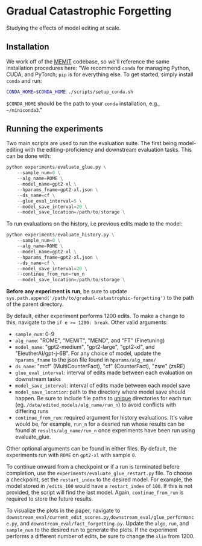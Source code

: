 # Gradual Catastrophic Forgetting

Studying the effects of model editing at scale.

## Installation
We work off of the [MEMIT](https://github.com/kmeng01/memit) codebase, so we'll reference the same installation procedures here: 
"We recommend `conda` for managing Python, CUDA, and PyTorch; `pip` is for everything else. To get started, simply install `conda` and run:
```bash
CONDA_HOME=$CONDA_HOME ./scripts/setup_conda.sh
```

`$CONDA_HOME` should be the path to your `conda` installation, e.g., `~/miniconda3`."

## Running the experiments
Two main scripts are used to run the evaluation suite. The first being model-editing with the editing-proficiency and downstream evaluation tasks. This can be done with:
```python
python experiments/evaluate_glue.py \
    --sample_num=0 \
    --alg_name=ROME \
    --model_name=gpt2-xl \
    --hparams_fname=gpt2-xl.json \
    --ds_name=cf \
    --glue_eval_interval=5 \
    --model_save_interval=20 \
    --model_save_location=/path/to/storage \
```
To run evaluations on the history, i.e previous edits made to the model:
```python
python experiments/evaluate_history.py \
    --sample_num=0 \
    --alg_name=ROME \
    --model_name=gpt2-xl \
    --hparams_fname=gpt2-xl.json \
    --ds_name=cf \
    --model_save_interval=20 \
    --continue_from_run=run_n
    --model_save_location=/path/to/storage \
```
**Before any experiment is run**, be sure to update ```sys.path.append('/path/to/gradual-catastrophic-forgetting')``` to the path of the parent directory. 

By default, either experiment performs 1200 edits. To make a change to this, navigate to the ```if e >= 1200: break```. Other valid arguments:
- ```sample_num```:  0-9
- ```alg_name```: "ROME", "MEMIT", "MEND", and "FT" (Finetuning)
- ```model_name```: "gpt2-medium", "gpt2-large", "gpt2-xl", and "EleutherAI/gpt-j-6B". For any choice of model, update the ```hparams_fname``` to the json file found in ```hparams/alg_name/```
- ```ds_name```: "mcf" (MultiCounterFact), "cf" (CounterFact), "zsre" (zsRE)
- ```glue_eval_interval```: interval of edits made between each evaluation on downstream tasks
- ```model_save_interval```: interval of edits made between each model save
- ```model_save_location```: path to the directory where model save should happen. Be sure to include file paths to <ins>unique</ins> directories for each run (eg. ```/data/edited_models/alg_name/run_n```) to avoid conflicts with differing runs
- ```continue_from_run```: required argument for history evaluations. It's value would be, for example, ```run_n``` for a desried run whose results can be found at ```results/alg_name/run_n``` once experiments have been run using evaluate_glue.

Other optional arguments can be found in either files. By default, the experiments run with ```ROME``` on ```gpt2-xl``` with sample ```0```.

To continue onward from a checkpoint or if a run is terminated before completion, use the ```experiments/evaluate_glue_restart.py``` file. To choose a checkpoint, set the ```restart_index``` to the desired model. For example, the model stored in ```/edits_100``` would have a ```restart_index``` of ```100```. If this is not provided, the script will find the last model. Again, ```continue_from_run``` is required to store the future results.

To visualize the plots in the paper, navigate to ```downstream_eval/current_edit_scores.py```,```downstream_eval/glue_performance.py```, and ```downstream_eval/fact_forgetting.py```. Update the ```algo```, ```run```, and ```sample_num``` to the desired run to generate the plots. If the experiment performs a different number of edits, be sure to change the ```xlim``` from 1200.
 
